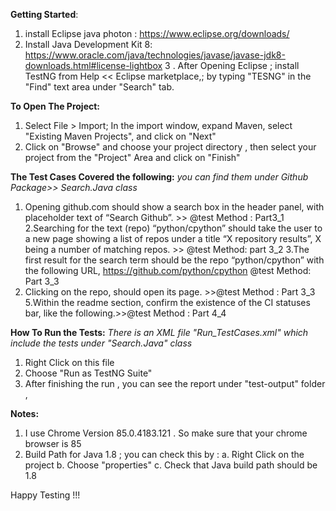 <b>Getting Started</b>:
1. install Eclipse java photon :
https://www.eclipse.org/downloads/
2. Install Java Development Kit 8:
https://www.oracle.com/java/technologies/javase/javase-jdk8-downloads.html#license-lightbox
3 . After Opening Eclipse ; install TestNG from Help << Eclipse marketplace,; by typing "TESNG" in the "Find" text area under "Search" tab.

<b>To Open The Project:</b>
1. Select File > Import;  In the import window, expand Maven, select "Existing Maven Projects", and click on "Next"
2.  Click on "Browse" and choose your project directory , then select your project from the "Project" Area and click on "Finish"


<b>The Test Cases Covered the following:</b>
<i>you can find them under Github Package>> Search.Java class</i>
1. Opening github.com should show a search box in the header panel, with placeholder text of “Search Github”.  >> @test Method : Part3_1
2.Searching for the text (repo) “python/cpython” should take the user to a new page showing a list of repos under a title “X repository results”, X being a number of matching repos.  >> @test Method: part 3_2
3.The first result for the search term should be the repo “python/cpython” with the following URL, https://github.com/python/cpython @test Method: Part 3_3
4. Clicking on the repo, should open its page. >>@test Method : Part 3_3
5.Within the readme section, confirm the existence of the CI statuses bar, like the following.>>@test Method : Part 4_4 


<b>How To Run the Tests:</b>
<i>There is an XML file "Run_TestCases.xml" which include the tests under "Search.Java" class</i>
1. Right Click on this file 
2. Choose "Run as TestNG Suite"
3. After finishing the run , you can see the report under "test-output" folder , 


<b>Notes: </b>
1. I use Chrome  Version 85.0.4183.121 . So make sure that your chrome browser is 85
3. Build Path for Java 1.8 ; you can check this by :
a. Right Click on the project 
b. Choose "properties"
c. Check that Java build  path should be 1.8


Happy Testing !!!

